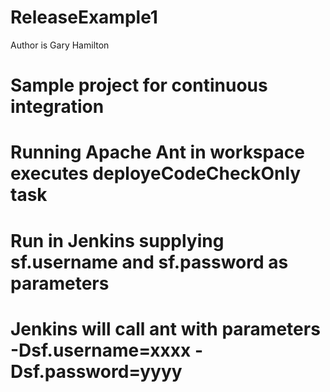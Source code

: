 # ReleaseExample1
Author is Gary Hamilton
# Sample project for continuous integration
# Running Apache Ant in workspace executes deployeCodeCheckOnly task
# Run in Jenkins supplying sf.username and sf.password as parameters
# Jenkins will call ant with parameters -Dsf.username=xxxx -Dsf.password=yyyy